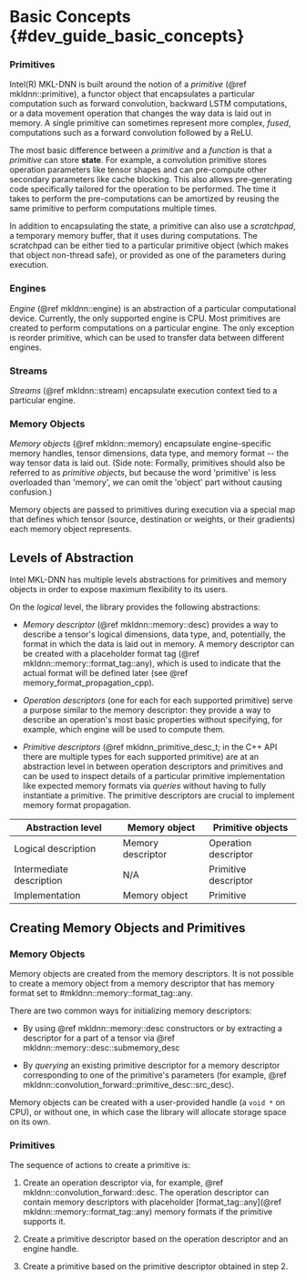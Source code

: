 Basic Concepts {#dev_guide_basic_concepts}
==========================================

### Primitives

Intel(R) MKL-DNN is built around the notion of a *primitive* (@ref
mkldnn::primitive), a functor object that encapsulates a particular
computation such as forward convolution, backward LSTM computations, or a data
movement operation that changes the way data is laid out in memory. A single
primitive can sometimes represent more complex, *fused*, computations such as
a forward convolution followed by a ReLU.

The most basic difference between a *primitive* and a *function* is that a
*primitive* can store **state**. For example, a convolution primitive stores
operation parameters like tensor shapes and can pre-compute other secondary
parameters like cache blocking. This also allows pre-generating code
specifically tailored for the operation to be performed. The time it takes to
perform the pre-computations can be amortized by reusing the same primitive
to perform computations multiple times.

In addition to encapsulating the state, a primitive can also use a *scratchpad*,
a temporary memory buffer, that it uses during computations. The scratchpad
can be either tied to a particular primitive object (which makes that object
non-thread safe), or provided as one of the parameters during execution.

### Engines

*Engine* (@ref mkldnn::engine) is an abstraction of a particular computational
device. Currently, the only supported engine is CPU. Most primitives are
created to perform computations on a particular engine. The only exception is
reorder primitive, which can be used to transfer data between different engines.

### Streams

*Streams* (@ref mkldnn::stream) encapsulate execution context tied to a
particular engine.

### Memory Objects

*Memory objects* (@ref mkldnn::memory) encapsulate engine-specific memory
handles, tensor dimensions, data type, and memory format -- the way tensor
data is laid out. (Side note: Formally, primitives should also be referred to
as *primitive objects*, but because the word 'primitive' is less overloaded than
'memory', we can omit the 'object' part without causing confusion.)

Memory objects are passed to primitives during execution via a special map
that defines which tensor (source, destination or weights, or their gradients)
each memory object represents.

## Levels of Abstraction

Intel MKL-DNN has multiple levels abstractions for primitives and memory objects
in order to expose maximum flexibility to its users.

On the *logical* level, the library provides the following abstractions:

* *Memory descriptor* (@ref mkldnn::memory::desc) provides a way to describe a
  tensor's logical dimensions, data type, and, potentially, the format in which
  the data is laid out in memory. A memory descriptor can be created with a
  placeholder format tag (@ref mkldnn::memory::format_tag::any), which is used
  to indicate that the actual format will be defined later (see
  @ref memory_format_propagation_cpp).

* *Operation descriptors* (one for each for each supported primitive) serve a
  purpose similar to the memory descriptor: they provide a way to describe an
  operation's most basic properties without specifying, for example, which
  engine will be used to compute them.

* *Primitive descriptors* (@ref mkldnn_primitive_desc_t; in the C++ API there
  are multiple types for each supported primitive) are at an abstraction level
  in between operation descriptors and primitives and can be used to inspect
  details of a particular primitive implementation like expected memory
  formats via *queries* without having to fully instantiate a primitive. The
  primitive descriptors are crucial to implement memory format propagation.

| Abstraction level        | Memory object     | Primitive objects    |
|--------------------------|-------------------|----------------------|
| Logical description      | Memory descriptor | Operation descriptor |
| Intermediate description | N/A               | Primitive descriptor |
| Implementation           | Memory object     | Primitive            |

## Creating Memory Objects and Primitives

### Memory Objects

Memory objects are created from the memory descriptors. It is not possible to
create a memory object from a memory descriptor that has memory format set to
#mkldnn::memory::format_tag::any.

There are two common ways for initializing memory descriptors:

* By using @ref mkldnn::memory::desc constructors or by extracting a
  descriptor for a part of a tensor via
  @ref mkldnn::memory::desc::submemory_desc

* By *querying* an existing primitive descriptor for a memory descriptor
  corresponding to one of the primitive's parameters (for example, @ref
  mkldnn::convolution_forward::primitive_desc::src_desc).

Memory objects can be created with a user-provided handle (a `void *` on CPU),
or without one, in which case the library will allocate storage space on its
own.

### Primitives

The sequence of actions to create a primitive is:

1. Create an operation descriptor via, for example, @ref
   mkldnn::convolution_forward::desc. The operation descriptor can contain
   memory descriptors with placeholder
   [format_tag::any](@ref mkldnn::memory::format_tag::any)
   memory formats if the primitive supports it.

2. Create a primitive descriptor based on the operation descriptor and an
   engine handle.

3. Create a primitive based on the primitive descriptor obtained in step 2.
